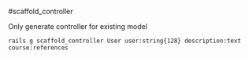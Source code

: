 #scaffold_controller

Only generate controller for existing model

~~~
rails g scaffold_controller User user:string{128} description:text course:references
~~~
